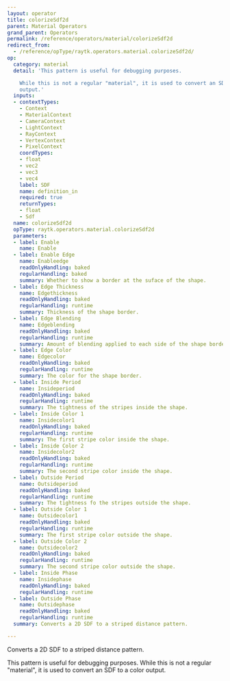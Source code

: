 ```yaml
---
layout: operator
title: colorizeSdf2d
parent: Material Operators
grand_parent: Operators
permalink: /reference/operators/material/colorizeSdf2d
redirect_from:
  - /reference/opType/raytk.operators.material.colorizeSdf2d/
op:
  category: material
  detail: 'This pattern is useful for debugging purposes.

    While this is not a regular "material", it is used to convert an SDF to a color
    output.'
  inputs:
  - contextTypes:
    - Context
    - MaterialContext
    - CameraContext
    - LightContext
    - RayContext
    - VertexContext
    - PixelContext
    coordTypes:
    - float
    - vec2
    - vec3
    - vec4
    label: SDF
    name: definition_in
    required: true
    returnTypes:
    - float
    - Sdf
  name: colorizeSdf2d
  opType: raytk.operators.material.colorizeSdf2d
  parameters:
  - label: Enable
    name: Enable
  - label: Enable Edge
    name: Enableedge
    readOnlyHandling: baked
    regularHandling: baked
    summary: Whether to show a border at the suface of the shape.
  - label: Edge Thickness
    name: Edgethickness
    readOnlyHandling: baked
    regularHandling: runtime
    summary: Thickness of the shape border.
  - label: Edge Blending
    name: Edgeblending
    readOnlyHandling: baked
    regularHandling: runtime
    summary: Amount of blending applied to each side of the shape border.
  - label: Edge Color
    name: Edgecolor
    readOnlyHandling: baked
    regularHandling: runtime
    summary: The color for the shape border.
  - label: Inside Period
    name: Insideperiod
    readOnlyHandling: baked
    regularHandling: runtime
    summary: The tightness of the stripes inside the shape.
  - label: Inside Color 1
    name: Insidecolor1
    readOnlyHandling: baked
    regularHandling: runtime
    summary: The first stripe color inside the shape.
  - label: Inside Color 2
    name: Insidecolor2
    readOnlyHandling: baked
    regularHandling: runtime
    summary: The second stripe color inside the shape.
  - label: Outside Period
    name: Outsideperiod
    readOnlyHandling: baked
    regularHandling: runtime
    summary: The tightness fo the stripes outside the shape.
  - label: Outside Color 1
    name: Outsidecolor1
    readOnlyHandling: baked
    regularHandling: runtime
    summary: The first stripe color outside the shape.
  - label: Outside Color 2
    name: Outsidecolor2
    readOnlyHandling: baked
    regularHandling: runtime
    summary: The second stripe color outside the shape.
  - label: Inside Phase
    name: Insidephase
    readOnlyHandling: baked
    regularHandling: runtime
  - label: Outside Phase
    name: Outsidephase
    readOnlyHandling: baked
    regularHandling: runtime
  summary: Converts a 2D SDF to a striped distance pattern.

---
```



Converts a 2D SDF to a striped distance pattern.

This pattern is useful for debugging purposes.
While this is not a regular "material", it is used to convert an SDF to a color output.